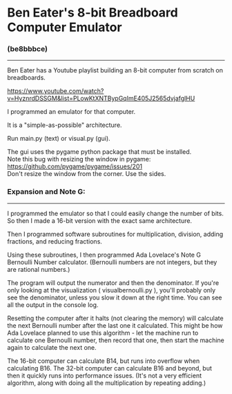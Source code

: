 # Ben Eater's 8-bit Breadboard Computer Emulator  
### (be8bbbce)
--------------

Ben Eater has a Youtube playlist building an 8-bit computer from scratch on breadboards.

https://www.youtube.com/watch?v=HyznrdDSSGM&list=PLowKtXNTBypGqImE405J2565dvjafglHU

I programmed an emulator for that computer.

It is a "simple-as-possible" architecture.

Run main.py (text) or visual.py (gui).

The gui uses the pygame python package that must be installed.  
Note this bug with resizing the window in pygame: https://github.com/pygame/pygame/issues/201  
Don't resize the window from the corner. Use the sides.


### Expansion and Note G:
-------------------------

I programmed the emulator so that I could easily change the number of bits.
So then I made a 16-bit version with the exact same architecture.

Then I programmed software subroutines for multiplication, division, adding fractions,
and reducing fractions.

Using these subroutines, I then programmed Ada Lovelace's Note G
Bernoulli Number calculator. (Bernoulli numbers are not integers,
but they are rational numbers.)

The program will output the numerator and then the denominator.
If you're only looking at the visualization ( visualbernoulli.py ),
you'll probably only see the denominator, unless you slow it
down at the right time.
You can see all the output in the console log.

Resetting the computer after it halts (not clearing the memory) will calculate the
next Bernoulli number after the last one it calculated. This might be how Ada Lovelace
planned to use this algorithm - let the machine run to calculate one Bernoulli
number, then record that one, then start the machine again to calculate the next one.

The 16-bit computer can calculate B14, but runs into overflow when calculating B16.
The 32-bit computer can calculate B16 and beyond, but then it quickly runs into
performance issues. (It's not a very efficient algorithm, along with doing all the
multiplication by repeating adding.)
